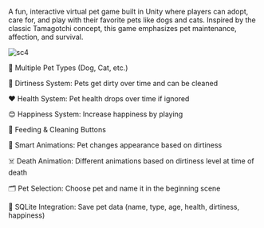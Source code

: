 A fun, interactive virtual pet game built in Unity where players can adopt, care for, and play with their favorite pets like dogs and cats. Inspired by the classic Tamagotchi concept, this game emphasizes pet maintenance, affection, and survival.


![sc4](https://github.com/user-attachments/assets/ad0811a8-8a14-4998-a350-51ff5bb99c49)


🐶 Multiple Pet Types (Dog, Cat, etc.)

🧼 Dirtiness System: Pets get dirty over time and can be cleaned

❤️ Health System: Pet health drops over time if ignored

😊 Happiness System: Increase happiness by playing

🍖 Feeding & Cleaning Buttons

🧠 Smart Animations: Pet changes appearance based on dirtiness

☠️ Death Animation: Different animations based on dirtiness level at time of death

🗂️ Pet Selection: Choose pet and name it in the beginning scene

💾 SQLite Integration: Save pet data (name, type, age, health, dirtiness, happiness)
